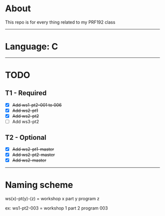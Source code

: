# About
This repo is for every thing related to my PRF192 class
***
# Language: C
***

# TODO
## T1 - Required
- [x] ~~Add ws1-pt2-001 to 006~~
- [x] ~~Add ws2-pt1~~
- [x] ~~Add ws2-pt2~~
- [ ] Add ws3-pt2

## T2 - Optional
- [x] ~~Add ws2-pt1-master~~
- [x] ~~Add ws2-pt2-master~~
- [x] ~~Add ws2-master~~
***

# Naming scheme
ws(x)-pt(y)-(z) = workshop x part y program z

ex: ws1-pt2-003 = workshop 1 part 2 program 003
